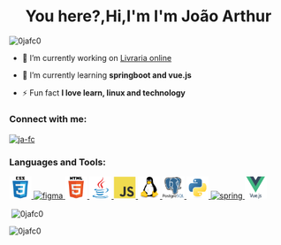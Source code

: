 <h1 align="center">You here?,Hi,I'm I'm João Arthur</h1>

<p align="left"> <img src="https://komarev.com/ghpvc/?username=0jafc0&label=Profile%20views&color=0e75b6&style=flat" alt="0jafc0" /> </p>

- 🔭 I’m currently working on [Livraria online](https://github.com/joaopaulopbjp/ifpb_monteiro_dac_2021_2_grupo_3)

- 🌱 I’m currently learning **springboot and vue.js**

- ⚡ Fun fact **I love learn, linux and technology**

<h3 align="left">Connect with me:</h3>
<p align="left">
<a href="https://linkedin.com/in/ja-fc" target="blank"><img align="center" src="https://raw.githubusercontent.com/rahuldkjain/github-profile-readme-generator/master/src/images/icons/Social/linked-in-alt.svg" alt="ja-fc" height="30" width="40" /></a>
</p>

<h3 align="left">Languages and Tools:</h3>
<p align="left"> <a href="https://www.w3schools.com/css/" target="_blank"> <img src="https://raw.githubusercontent.com/devicons/devicon/master/icons/css3/css3-original-wordmark.svg" alt="css3" width="40" height="40"/> </a> <a href="https://www.figma.com/" target="_blank"> <img src="https://www.vectorlogo.zone/logos/figma/figma-icon.svg" alt="figma" width="40" height="40"/> </a> <a href="https://www.w3.org/html/" target="_blank"> <img src="https://raw.githubusercontent.com/devicons/devicon/master/icons/html5/html5-original-wordmark.svg" alt="html5" width="40" height="40"/> </a> <a href="https://www.java.com" target="_blank"> <img src="https://raw.githubusercontent.com/devicons/devicon/master/icons/java/java-original.svg" alt="java" width="40" height="40"/> </a> <a href="https://developer.mozilla.org/en-US/docs/Web/JavaScript" target="_blank"> <img src="https://raw.githubusercontent.com/devicons/devicon/master/icons/javascript/javascript-original.svg" alt="javascript" width="40" height="40"/> </a> <a href="https://www.linux.org/" target="_blank"> <img src="https://raw.githubusercontent.com/devicons/devicon/master/icons/linux/linux-original.svg" alt="linux" width="40" height="40"/> </a> <a href="https://www.postgresql.org" target="_blank"> <img src="https://raw.githubusercontent.com/devicons/devicon/master/icons/postgresql/postgresql-original-wordmark.svg" alt="postgresql" width="40" height="40"/> </a> <a href="https://www.python.org" target="_blank"> <img src="https://raw.githubusercontent.com/devicons/devicon/master/icons/python/python-original.svg" alt="python" width="40" height="40"/> </a> <a href="https://spring.io/" target="_blank"> <img src="https://www.vectorlogo.zone/logos/springio/springio-icon.svg" alt="spring" width="40" height="40"/> </a> <a href="https://vuejs.org/" target="_blank"> <img src="https://raw.githubusercontent.com/devicons/devicon/master/icons/vuejs/vuejs-original-wordmark.svg" alt="vuejs" width="40" height="40"/> </a> </p>

<p>&nbsp;<img align="center" src="https://github-readme-stats.vercel.app/api?username=0jafc0&show_icons=true&locale=pt-br&title_color=ff0000&bg_color=0D1117" alt="0jafc0" /></p>
<p><img align="left" src="https://github-readme-stats.vercel.app/api/top-langs?username=0jafc0&show_icons=true&locale=en&layout=compact&title_color=ff0000&bg_color=0D1117" alt="0jafc0" /></p>


<!--<p><img align="center" src="https://github-readme-streak-stats.herokuapp.com/?user=0jafc0&" alt="0jafc0" /></p>-->
